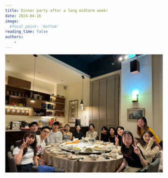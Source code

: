 ```yaml
---
title: Dinner party after a long midterm week!
date: 2024-04-16
image:
  #focal_point: 'bottom'
reading_time: false
authors:
    -
---
```


<!--more-->
![image](group-photo.jpg)